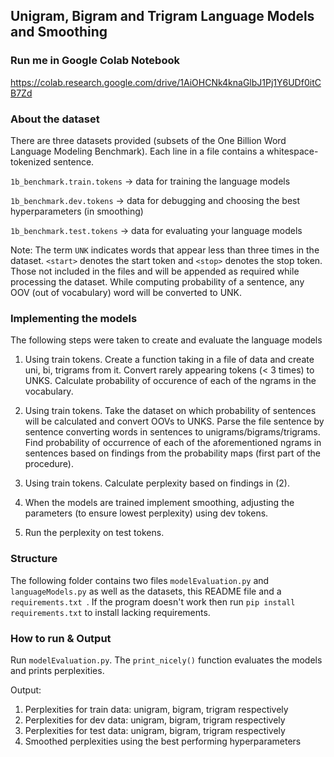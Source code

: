 ## Unigram, Bigram and Trigram Language Models and Smoothing
### Run me in Google Colab Notebook 

https://colab.research.google.com/drive/1AiOHCNk4knaGlbJ1Pj1Y6UDf0itCB7Zd 

### About the dataset 
There are three datasets provided (subsets of the One Billion Word Language Modeling Benchmark). 
Each line in a file contains a whitespace-tokenized sentence.

`1b_benchmark.train.tokens` -> data for training the language models

`1b_benchmark.dev.tokens` -> data for debugging and choosing the best hyperparameters (in smoothing)

`1b_benchmark.test.tokens` -> data for evaluating your language models

Note: The term `UNK` indicates words that appear less than three times in the dataset.
 `<start>` denotes the start token and `<stop>` denotes the stop token. 
 Those not included in the files and will be appended as required while processing the dataset.
 While computing probability of a sentence, any OOV (out of vocabulary) word will be converted to UNK.
 
 ### Implementing the models
The following steps were taken to create and evaluate the language models
 
1) Using train tokens. Create a function taking in a file of data and create uni, bi, trigrams from it. 
 Convert rarely appearing tokens (< 3 times) to UNKS. Calculate probability of occurence of each of the ngrams in the vocabulary. 

2) Using train tokens. Take the dataset on which probability of sentences will be calculated and convert OOVs to UNKS.
Parse the file sentence by sentence converting words in sentences to unigrams/bigrams/trigrams. Find probability of occurrence of each of the aforementioned ngrams in sentences based on findings from the probability maps (first part of the procedure). 

3) Using train tokens. Calculate perplexity based on findings in (2). 

4) When the models are trained implement smoothing, 
adjusting the parameters (to ensure lowest perplexity) using dev tokens. 

5) Run the perplexity on test tokens. 

### Structure 
The following folder contains two files `modelEvaluation.py` and `languageModels.py`
as well as the datasets, this README file and a `requirements.txt `. 
If the program doesn't work then run `pip install requirements.txt` to install lacking requirements.

### How to run & Output 
Run `modelEvaluation.py`. The `print_nicely()` function evaluates the 
models and prints perplexities. 

Output: 
1) Perplexities for train data: unigram, bigram, trigram respectively
2) Perplexities for dev data: unigram, bigram, trigram respectively
3) Perplexities for test data: unigram, bigram, trigram respectively
4) Smoothed perplexities using the best performing hyperparameters
